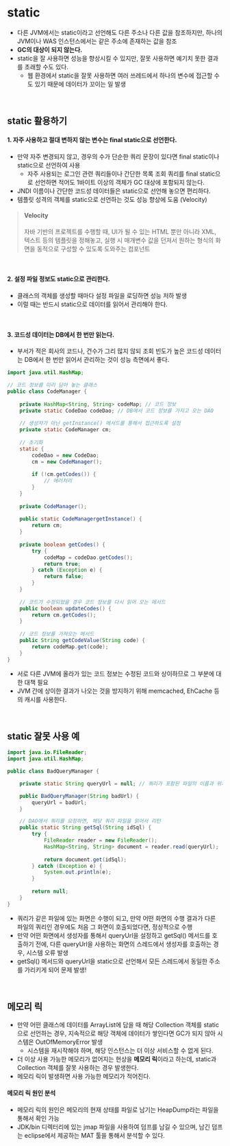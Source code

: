 # static
- 다른 JVM에서는 static이라고 선언해도 다른 주소나 다른 값을 참조하지만, 하나의 JVM이나 WAS 인스턴스에서는 같은 주소에 존재하는 값을 참조
- **GC의 대상이 되지 않는다.**
- static을 잘 사용하면 성능을 향상시킬 수 있지만, 잘못 사용하면 예기치 못한 결과를 초래할 수도 있다.
  - 웹 환경에서 static을 잘못 사용하면 여러 쓰레드에서 하나의 변수에 접근할 수도 있기 때문에 데이터가 꼬이는 일 발생

<br>

## static 활용하기
#### 1. 자주 사용하고 절대 변하지 않는 변수는 final static으로 선언한다.
- 만약 자주 변경되지 않고, 경우의 수가 단순한 쿼리 문장이 있다면 final static이나 static으로 선언하여 사용
  - 자주 사용되는 로그인 관련 쿼리들이나 간단한 목록 조회 쿼리를 final static으로 선언하면 적어도 1바이트 이상의 객체가 GC 대상에 포함되지 않는다.
- JNDI 이름이나 간단한 코드성 데이터들은 static으로 선언해 놓으면 편리하다.
- 템플릿 성격의 객체를 static으로 선언하는 것도 성능 향상에 도움 (Velocity)

> #### Velocity
> 자바 기반의 프로젝트를 수행할 때, UI가 될 수 있는 HTML 뿐만 아니라 XML, 텍스트 등의 템플릿을 정해놓고, 
> 실행 시 매개변수 값을 던져서 원하는 형식의 화면을 동적으로 구성할 수 있도록 도와주는 컴포넌트

<br>

#### 2. 설정 파일 정보도 static으로 관리한다.
- 클래스의 객체를 생성할 때마다 설정 파일을 로딩하면 성능 저하 발생
- 이럴 때는 반드시 static으로 데이터를 읽어서 관리해야 한다.

<br>

#### 3. 코드성 데이터는 DB에서 한 번만 읽는다.
- 부서가 적은 회사의 코드나, 건수가 그리 많지 않되 조회 빈도가 높은 코드성 데이터는 DB에서 한 번만 읽어서 관리하는 것이 성능 측면에서 좋다.

```java
import java.util.HashMap;

// 코드 정보를 미리 담아 놓는 클래스
public class CodeManager {
    
    private HashMap<String, String> codeMap; // 코드 정보
    private static CodeDao codeDao; // DB에서 코드 정보를 가지고 오는 DAO
    
    // 생성자가 아닌 getInstance() 메서드를 통해서 접근하도록 설정
    private static CodeManager cm;
    
    // 초기화
    static {
        codeDao = new CodeDao;
        cm = new CodeManager();
        
        if (!cm.getCodes()) {
            // 에러처리
        }
    }
    
    private CodeManager();
    
    public static CodeManagergetInstance() {
        return cm;
    }
    
    private boolean getCodes() {
        try {
            codeMap = codeDao.getCodes();
            return true;
        } catch (Exception e) {
            return false;
        }
    }
    
    // 코드가 수정되었을 경우 코드 정보를 다시 읽어 오는 메서드
    public boolean updateCodes() {
        return cm.getCodes();
    }
    
    // 코드 정보를 가져오는 메서드
    public String getCodeValue(String code) {
        return codeMap.get(code);
    }
}
```

- 서로 다른 JVM에 올라가 있는 코드 정보는 수정된 코드와 상이하므로 그 부분에 대한 대책 필요
- JVM 간에 상이한 결과가 나오는 것을 방지하기 위해 memcached, EhCache 등의 캐시를 사용한다.

<br>

## static 잘못 사용 예

```java
import java.io.FileReader;
import java.util.HashMap;

public class BadQueryManager {

    private static String queryUrl = null; // 쿼리가 포함된 파일의 이름과 위치

    public BadQueryManager(String badUrl) {
        queryUrl = badUrl;
    }

    // DAO에서 쿼리를 요청하면, 해당 쿼리 파일을 읽어서 리턴
    public static String getSql(String idSql) {
        try {
            FileReader reader = new FileReader();
            HashMap<String, String> document = reader.read(queryUrl);
            
            return document.get(idSql);
        } catch (Exception e) {
            System.out.println(e);
        }
        
        return null;
    }
}
```

- 쿼리가 같은 파일에 있는 화면은 수행이 되고, 만약 어떤 화면의 수행 결과가 다른 파일의 쿼리인 경우에도 처음 그 화면이 호출되었다면, 정상적으로 수행
- 만약 어떤 화면에서 생성자를 통해서 queryUrl을 설정하고 getSql() 메서드를 호출하기 전에, 다른 queryUrl을 사용하는 화면의 스레드에서 생성자를 호출하는 경우, 시스템 오류 발생
- getSql() 메서드와 queryUrl을 static으로 선언해서 모든 스레드에서 동일한 주소를 가리키게 되어 문제 발생!

<br>

## 메모리 릭
- 만약 어떤 클래스에 데이터를 ArrayList에 담을 때 해당 Collection 객체를 static으로 선언하는 경우, 지속적으로 해당 객체에 데이터가 쌓인다면 GC가 되지 않아 시스템은 OutOfMemoryError 발생
  - 시스템을 재시작해야 하며, 해당 인스턴스는 더 이상 서비스할 수 없게 된다.
- 더 이상 사용 가능한 메모리가 없어지는 현상을 **메모리 릭**이라고 하는데, static과 Collection 객체를 잘못 사용하는 경우 발생한다.
- 메모리 릭이 발생하면 사용 가능한 메모리가 적어진다.

#### 메모리 릭 원인 분석
- 메모리 릭의 원인은 메모리의 현재 상태를 파일로 남기는 HeapDump라는 파일을 통해서 확인 가능
- JDK/bin 디렉터리에 있는 jmap 파일을 사용하여 덤프를 남길 수 있으며, 남긴 덤프는 eclipse에서 제공하는 MAT 툴을 통해서 분석할 수 있다.